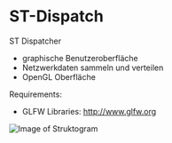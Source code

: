 # ST-Dispatch
ST Dispatcher

- graphische Benutzeroberfläche
- Netzwerkdaten sammeln und verteilen
- OpenGL Oberfläche


Requirements:
- GLFW Libraries: http://www.glfw.org


![Image of Struktogram](http://s11.postimg.org/r7m7uanib/Bildschirmfoto_2016_03_08_um_16_57_31.png)
